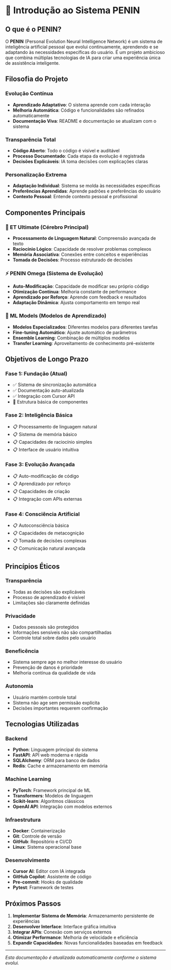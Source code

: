# 🎯 Introdução ao Sistema PENIN

## O que é o PENIN?

O **PENIN** (Personal Evolution Neural Intelligence Network) é um sistema de inteligência artificial pessoal que evolui continuamente, aprendendo e se adaptando às necessidades específicas do usuário. É um projeto ambicioso que combina múltiplas tecnologias de IA para criar uma experiência única de assistência inteligente.

## Filosofia do Projeto

### Evolução Contínua
- **Aprendizado Adaptativo**: O sistema aprende com cada interação
- **Melhoria Automática**: Código e funcionalidades são refinados automaticamente
- **Documentação Viva**: README e documentação se atualizam com o sistema

### Transparência Total
- **Código Aberto**: Todo o código é visível e auditável
- **Processo Documentado**: Cada etapa da evolução é registrada
- **Decisões Explicáveis**: IA toma decisões com explicações claras

### Personalização Extrema
- **Adaptação Individual**: Sistema se molda às necessidades específicas
- **Preferências Aprendidas**: Aprende padrões e preferências do usuário
- **Contexto Pessoal**: Entende contexto pessoal e profissional

## Componentes Principais

### 🧠 ET Ultimate (Cérebro Principal)
- **Processamento de Linguagem Natural**: Compreensão avançada de texto
- **Raciocínio Lógico**: Capacidade de resolver problemas complexos
- **Memória Associativa**: Conexões entre conceitos e experiências
- **Tomada de Decisões**: Processo estruturado de decisões

### ⚡ PENIN Omega (Sistema de Evolução)
- **Auto-Modificação**: Capacidade de modificar seu próprio código
- **Otimização Contínua**: Melhoria constante de performance
- **Aprendizado por Reforço**: Aprende com feedback e resultados
- **Adaptação Dinâmica**: Ajusta comportamento em tempo real

### 🤖 ML Models (Modelos de Aprendizado)
- **Modelos Especializados**: Diferentes modelos para diferentes tarefas
- **Fine-tuning Automático**: Ajuste automático de parâmetros
- **Ensemble Learning**: Combinação de múltiplos modelos
- **Transfer Learning**: Aproveitamento de conhecimento pré-existente

## Objetivos de Longo Prazo

### Fase 1: Fundação (Atual)
- ✅ Sistema de sincronização automática
- ✅ Documentação auto-atualizada
- ✅ Integração com Cursor API
- 🔄 Estrutura básica de componentes

### Fase 2: Inteligência Básica
- 📋 Processamento de linguagem natural
- 📋 Sistema de memória básico
- 📋 Capacidades de raciocínio simples
- 📋 Interface de usuário intuitiva

### Fase 3: Evolução Avançada
- 📋 Auto-modificação de código
- 📋 Aprendizado por reforço
- 📋 Capacidades de criação
- 📋 Integração com APIs externas

### Fase 4: Consciência Artificial
- 📋 Autoconsciência básica
- 📋 Capacidades de metacognição
- 📋 Tomada de decisões complexas
- 📋 Comunicação natural avançada

## Princípios Éticos

### Transparência
- Todas as decisões são explicáveis
- Processo de aprendizado é visível
- Limitações são claramente definidas

### Privacidade
- Dados pessoais são protegidos
- Informações sensíveis não são compartilhadas
- Controle total sobre dados pelo usuário

### Beneficência
- Sistema sempre age no melhor interesse do usuário
- Prevenção de danos é prioridade
- Melhoria contínua da qualidade de vida

### Autonomia
- Usuário mantém controle total
- Sistema não age sem permissão explícita
- Decisões importantes requerem confirmação

## Tecnologias Utilizadas

### Backend
- **Python**: Linguagem principal do sistema
- **FastAPI**: API web moderna e rápida
- **SQLAlchemy**: ORM para banco de dados
- **Redis**: Cache e armazenamento em memória

### Machine Learning
- **PyTorch**: Framework principal de ML
- **Transformers**: Modelos de linguagem
- **Scikit-learn**: Algoritmos clássicos
- **OpenAI API**: Integração com modelos externos

### Infraestrutura
- **Docker**: Containerização
- **Git**: Controle de versão
- **GitHub**: Repositório e CI/CD
- **Linux**: Sistema operacional base

### Desenvolvimento
- **Cursor AI**: Editor com IA integrada
- **GitHub Copilot**: Assistente de código
- **Pre-commit**: Hooks de qualidade
- **Pytest**: Framework de testes

## Próximos Passos

1. **Implementar Sistema de Memória**: Armazenamento persistente de experiências
2. **Desenvolver Interface**: Interface gráfica intuitiva
3. **Integrar APIs**: Conexão com serviços externos
4. **Otimizar Performance**: Melhoria de velocidade e eficiência
5. **Expandir Capacidades**: Novas funcionalidades baseadas em feedback

---

*Esta documentação é atualizada automaticamente conforme o sistema evolui.*